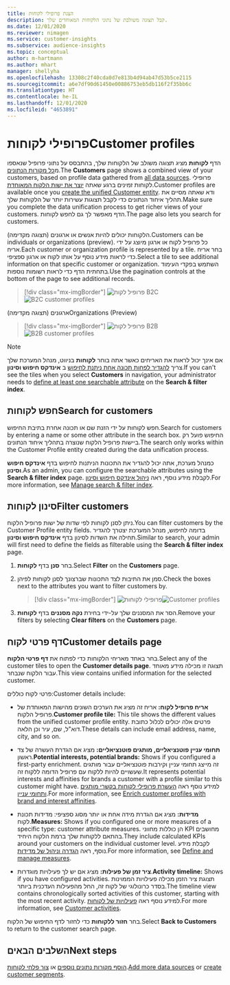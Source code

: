 ```yaml
---
title: הצגת פרופילי לקוחות
description: קבל תצוגה משולבת של נתוני הלקוחות המאוחדים שלך.
ms.date: 12/01/2020
ms.reviewer: nimagen
ms.service: customer-insights
ms.subservice: audience-insights
ms.topic: conceptual
author: m-hartmann
ms.author: mhart
manager: shellyha
ms.openlocfilehash: 13308c2f40cda0d7e813b4d94ab47d53b5ce2115
ms.sourcegitcommit: a6e7df90d61450e00886753eb5db116f2f35bb6c
ms.translationtype: HT
ms.contentlocale: he-IL
ms.lasthandoff: 12/01/2020
ms.locfileid: "4653891"
---
```

# <a name="customer-profiles"></a><span data-ttu-id="1da22-103">פרופילי לקוחות</span><span class="sxs-lookup"><span data-stu-id="1da22-103">Customer profiles</span></span>

<span data-ttu-id="1da22-104">הדף **לקוחות** מציג תצוגה משולב של הלקוחות שלך, בהתבסס על נתוני פרופיל שנאספו מ[כל מקורות הנתונים](data-sources.md).</span><span class="sxs-lookup"><span data-stu-id="1da22-104">The **Customers** page shows a combined view of your customers, based on profile data gathered from [all data sources](data-sources.md).</span></span> <span data-ttu-id="1da22-105">פרופילי לקוחות זמינים ברגע שאתה [יוצר את ישות הלקוח המאוחדת](data-unification.md).</span><span class="sxs-lookup"><span data-stu-id="1da22-105">Customer profiles are available once you [create the unified Customer entity](data-unification.md).</span></span> <span data-ttu-id="1da22-106">ודא שאתה מסיים את תהליך איחוד הנתונים כדי לקבל תצוגות עשירות יותר של הלקוחות שלך.</span><span class="sxs-lookup"><span data-stu-id="1da22-106">Make sure you complete the data unification process to get richer views of your customers.</span></span> <span data-ttu-id="1da22-107">הדף מאפשר לך גם לחפש לקוחות.</span><span class="sxs-lookup"><span data-stu-id="1da22-107">The page also lets you search for customers.</span></span>

<span data-ttu-id="1da22-108">הלקוחות יכולים להיות אנשים או ארגונים (תצוגה מקדימה).</span><span class="sxs-lookup"><span data-stu-id="1da22-108">Customers can be individuals or organizations (preview).</span></span> <span data-ttu-id="1da22-109">כל פרופיל לקוח או ארגון מיוצג על ידי אריח.</span><span class="sxs-lookup"><span data-stu-id="1da22-109">Each customer or organization profile is represented by a tile.</span></span> <span data-ttu-id="1da22-110">בחר אריח כדי לראות מידע נוסף על אותו לקוח או ארגון ספציפי.</span><span class="sxs-lookup"><span data-stu-id="1da22-110">Select a tile to see additional information on that specific customer or organization.</span></span> <span data-ttu-id="1da22-111">השתמש בפקדי העימוד בתחתית הדף כדי לראות רשומות נוספות.</span><span class="sxs-lookup"><span data-stu-id="1da22-111">Use the pagination controls at the bottom of the page to see additional records.</span></span>

> [!div class="mx-imgBorder"] 
> <span data-ttu-id="1da22-112">![פרופיל לקוח B2C](media/profiles-customers.png "פרופיל לקוח B2C")</span><span class="sxs-lookup"><span data-stu-id="1da22-112">![B2C customer profiles](media/profiles-customers.png "B2C customer profiles")</span></span>

<span data-ttu-id="1da22-113">ארגונים (תצוגה מקדימה)</span><span class="sxs-lookup"><span data-stu-id="1da22-113">Organizations (Preview)</span></span>
> [!div class="mx-imgBorder"] 
> <span data-ttu-id="1da22-114">![פרופיל לקוח B2B](media/profile-customers-b2b.png "פרופיל לקוח B2B")</span><span class="sxs-lookup"><span data-stu-id="1da22-114">![B2B customer profiles](media/profile-customers-b2b.png "B2B customer profiles")</span></span>

> [!NOTE]
> <span data-ttu-id="1da22-115">אם אינך יכול לראות את האריחים כאשר אתה בוחר **לקוחות** בניווט, מנהל המערכת שלך צריך [להגדיר לפחות תכונה אחת ניתנת לחיפוש](search-filter-index.md) ב **אינדקס חיפוש וסינון**.</span><span class="sxs-lookup"><span data-stu-id="1da22-115">If you can't see the tiles when you select **Customers** in navigation, your administrator needs to [define at least one searchable attribute](search-filter-index.md) on the **Search & filter index**.</span></span>

## <a name="search-for-customers"></a><span data-ttu-id="1da22-116">חפש לקוחות</span><span class="sxs-lookup"><span data-stu-id="1da22-116">Search for customers</span></span>

<span data-ttu-id="1da22-117">חפש לקוחות על ידי הזנת שם או תכונה אחרת בתיבת החיפוש.</span><span class="sxs-lookup"><span data-stu-id="1da22-117">Search for customers by entering a name or some other attribute in the search box.</span></span> <span data-ttu-id="1da22-118">החיפוש פועל רק ביישות פרופיל הלקוח שנוצרה בתהליך איחוד הנתונים.</span><span class="sxs-lookup"><span data-stu-id="1da22-118">The search only works within the Customer Profile entity created during the data unification process.</span></span>

<span data-ttu-id="1da22-119">כמנהל מערכת, אתה יכול להגדיר את התכונות הניתנות לחיפוש בדף **אינדקס חיפוש וסינון**.</span><span class="sxs-lookup"><span data-stu-id="1da22-119">As an admin, you can configure the searchable attributes using the **Search & filter index** page.</span></span> <span data-ttu-id="1da22-120">לקבלת מידע נוסף, ראה [ניהול אינדקס חיפוש וסינון](search-filter-index.md).</span><span class="sxs-lookup"><span data-stu-id="1da22-120">For more information, see [Manage search & filter index](search-filter-index.md).</span></span>

## <a name="filter-customers"></a><span data-ttu-id="1da22-121">סינון לקוחות</span><span class="sxs-lookup"><span data-stu-id="1da22-121">Filter customers</span></span>

<span data-ttu-id="1da22-122">ניתן לסנן לקוחות לפי שדות של ישות פרופיל הלקוח.</span><span class="sxs-lookup"><span data-stu-id="1da22-122">You can filter customers by the Customer Profile entity fields.</span></span> <span data-ttu-id="1da22-123">בדומה לחיפוש, מנהל המערכת יצטרך להגדיר תחילה את השדות לסינון בדף **אינדקס חיפוש וסינון**.</span><span class="sxs-lookup"><span data-stu-id="1da22-123">Similar to search, your admin will first need to define the fields as filterable using the **Search & filter index** page.</span></span>

1. <span data-ttu-id="1da22-124">בחר **סנן** בדף **לקוחות**.</span><span class="sxs-lookup"><span data-stu-id="1da22-124">Select **Filter** on the **Customers** page.</span></span>

2. <span data-ttu-id="1da22-125">סמן את התיבות לצד התכונות שברצונך לסנן לקוחות לפיהן.</span><span class="sxs-lookup"><span data-stu-id="1da22-125">Check the boxes next to the attributes you want to filter customers by.</span></span>

   > [!div class="mx-imgBorder"] 
   > <span data-ttu-id="1da22-126">![פרופילי לקוחות](media/profiles-customers3.png "פרופילי לקוחות")</span><span class="sxs-lookup"><span data-stu-id="1da22-126">![Customer profiles](media/profiles-customers3.png "Customer profiles")</span></span>

3. <span data-ttu-id="1da22-127">הסר את המסננים שלך על-ידי בחירת **נקה מסננים** בדף **לקוחות**.</span><span class="sxs-lookup"><span data-stu-id="1da22-127">Remove your filters by selecting **Clear filters** on the **Customers** page.</span></span>

##  <a name="customer-details-page"></a><span data-ttu-id="1da22-128">דף פרטי לקוח</span><span class="sxs-lookup"><span data-stu-id="1da22-128">Customer details page</span></span>

<span data-ttu-id="1da22-129">בחר באחד מאריחי הלקוחות כדי לפתוח את **דף פרטי הלקוח**.</span><span class="sxs-lookup"><span data-stu-id="1da22-129">Select any of the customer tiles to open the **Customer details page**.</span></span> <span data-ttu-id="1da22-130">תצוגה זו מכילה מידע מאוחד עבור הלקוח שנבחר.</span><span class="sxs-lookup"><span data-stu-id="1da22-130">This view contains unified information for the selected customer.</span></span>

<span data-ttu-id="1da22-131">פרטי לקוח כוללים:</span><span class="sxs-lookup"><span data-stu-id="1da22-131">Customer details include:</span></span>

-   <span data-ttu-id="1da22-132">**אריח פרופיל לקוח:** אריח זה מציג את הערכים השונים מהישות המאוחדת של פרופיל הלקוח.</span><span class="sxs-lookup"><span data-stu-id="1da22-132">**Customer profile tile:** This tile shows the different values from the unified customer profile entity.</span></span> <span data-ttu-id="1da22-133">פרטים אלה יכולים לכלול כתובת דוא"ל, שם, עיר וכן הלאה.</span><span class="sxs-lookup"><span data-stu-id="1da22-133">These details can include email address, name, city, and so on.</span></span> 

-   <span data-ttu-id="1da22-134">**תחומי עניין פוטנציאליים, מותגים פוטנציאליים:** מציג אם הגדרת העשרה של צד ראשון.</span><span class="sxs-lookup"><span data-stu-id="1da22-134">**Potential interests, potential brands:** Shows if you configured a first-party enrichment.</span></span> <span data-ttu-id="1da22-135">זה מייצג תחומי עניין וקירבות פוטנציאליים עבור מותגים שעשויים להיות ללקוח עם פרופיל הדומה ללקוח זה.</span><span class="sxs-lookup"><span data-stu-id="1da22-135">It represents potential interests and affinities for brands a customer with a profile similar to this customer might have.</span></span> <span data-ttu-id="1da22-136">למידע נוסף ראה [העשרת פרופילי לקוחות בקשרי מותגים ותחומי עניין](enrichment-microsoft-graph.md).</span><span class="sxs-lookup"><span data-stu-id="1da22-136">For more information, see [Enrich customer profiles with brand and interest affinities](enrichment-microsoft-graph.md).</span></span>

-   <span data-ttu-id="1da22-137">**מדידות:** מציג אם הגדרת מידה אחת או יותר מסוג ספציפי: מדידות תכונת לקוח.</span><span class="sxs-lookup"><span data-stu-id="1da22-137">**Measures:** Shows if you configured one or more measures of a specific type: customer attribute measures.</span></span> <span data-ttu-id="1da22-138">הן כוללות מחווני KPI מחושבים בהתאם ללקוחות שלך ברמת הלקוח היחיד.</span><span class="sxs-lookup"><span data-stu-id="1da22-138">They include calculated KPIs around your customers on the individual customer level.</span></span> <span data-ttu-id="1da22-139">לקבלת מידע נוסף, ראה [הגדרה וניהול של מדידות](measures.md).</span><span class="sxs-lookup"><span data-stu-id="1da22-139">For more information, see [Define and manage measures](measures.md).</span></span>

-   <span data-ttu-id="1da22-140">**ציר זמן של פעילות:** מציג אם יש לך פעילויות מוגדרות.</span><span class="sxs-lookup"><span data-stu-id="1da22-140">**Activity timeline:** Shows if you have configured activities.</span></span> <span data-ttu-id="1da22-141">תצוגת ציר הזמן מכילה פעילויות הממוינות בסדר כרונולוגי של לקוח זה, החל מהפעילות העדכנית ביותר.</span><span class="sxs-lookup"><span data-stu-id="1da22-141">The timeline view contains chronologically sorted activities of this customer, starting with the most recent activity.</span></span> <span data-ttu-id="1da22-142">למידע נוסף ראה [פעילויות של לקוחות](activities.md).</span><span class="sxs-lookup"><span data-stu-id="1da22-142">For more information, see [Customer activities](activities.md).</span></span>

<span data-ttu-id="1da22-143">בחר **חזור ללקוחות** כדי לחזור לדף החיפוש של הלקוח.</span><span class="sxs-lookup"><span data-stu-id="1da22-143">Select **Back to Customers** to return to the customer search page.</span></span>

## <a name="next-steps"></a><span data-ttu-id="1da22-144">השלבים הבאים</span><span class="sxs-lookup"><span data-stu-id="1da22-144">Next steps</span></span>

<span data-ttu-id="1da22-145">[הוסף מקורות נתונים נוספים](data-sources.md) או [צור פלחי לקוחות](segments.md).</span><span class="sxs-lookup"><span data-stu-id="1da22-145">[Add more data sources](data-sources.md) or [create customer segments](segments.md).</span></span>
